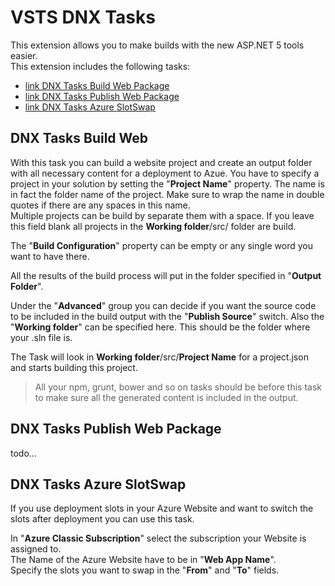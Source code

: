 # VSTS DNX Tasks ##

This extension allows you to make builds with the new ASP.NET 5 tools easier.  
This extension includes the following tasks:

- [link DNX Tasks Build Web Package](#buildwebpackage)
- [link DNX Tasks Publish Web Package](#publishwebpackage)
- [link DNX Tasks Azure SlotSwap](#slotswap)

## <a name="buildwebpackage"/>DNX Tasks Build Web  ##

With this task you can build a website project and create an output folder with all necessary content for a deployment to Azue.
You have to specify a project in your solution by setting the "**Project Name**" property. The name is in fact the folder name of the project. Make sure to wrap the name in double quotes if there are any spaces in this name.  
Multiple projects can be build by separate them with a space. If you leave this field blank all projects in the **Working folder**/src/ folder are build.

The "**Build Configuration**" property can be empty or any single word you want to have there.

All the results of the build process will put in the folder specified in "**Output Folder**".

Under the "**Advanced**" group you can decide if you want the source code to be included in the build output with the "**Publish Source**" switch.
Also the "**Working folder**" can be specified here. This should be the folder where your .sln file is.

The Task will look in **Working folder**/src/**Project Name** for a project.json and starts building this project.

> All your npm, grunt, bower and so on tasks should be before this task to make sure all the generated content is included in the output.

## <a name="publishwebpackage"/>DNX Tasks Publish Web Package ##

todo...

## <a name="slotswap"/>DNX Tasks Azure SlotSwap ##

If you use deployment slots in your Azure Website and want to switch the slots after deployment you can use this task.

In "**Azure Classic Subscription**" select the subscription your Website is assigned to.  
The Name of the Azure Website have to be in "**Web App Name**".  
Specify the slots you want to swap in the "**From**" and "**To**" fields.
